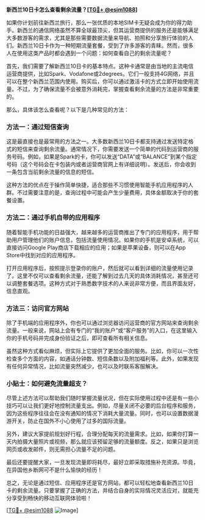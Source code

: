 **新西兰10日卡怎么查看剩余流量？[[TG💪+ @esim1088](https://t.me/s/esim1088)]**

如果你计划前往新西兰旅行，那么一张优质的本地SIM卡无疑会成为你的得力助手。新西兰的通信网络虽然不算全球最顶尖，但其运营商提供的服务还是能够满足大多数游客的需求，尤其是那些需要数据流量来导航、拍照和分享旅行体验的人们。新西兰10日卡作为一种短期流量套餐，受到了许多游客的青睐。然而，很多人在使用这类产品时都会遇到一个问题：如何查看自己的剩余流量呢？

首先，我们需要了解新西兰10日卡的基本特点。这种卡通常是由当地的主流电信运营商提供，比如Spark、Vodafone或2degrees。它们一般支持4G网络，并且可以在整个新西兰范围内使用。购买后，你可以通过激活卡的方式立即开始使用流量。不过，为了确保流量不会被意外消耗完，掌握查看剩余流量的方法是非常重要的。

那么，具体该怎么查看呢？以下是几种常见的方法：

### 方法一：通过短信查询

这是最直接也是最常用的方法之一。大多数新西兰10日卡都支持通过发送特定格式的短信来查询剩余流量。通常情况下，你需要发送一个简单的代码到运营商的服务号码。例如，如果是Spark的卡，你可以发送“DATA”或“BALANCE”到某个指定号码（这个号码会在卡包装内或者运营商官网上有详细说明）。发送后，你会收到一条包含当前剩余流量的信息的短信。

这种方法的优点在于操作简单快捷，适合那些不习惯使用智能手机应用程序的人群。不过需要注意的是，查询过程中可能会产生少量费用，具体金额取决于你的套餐设置。

### 方法二：通过手机自带的应用程序

随着智能手机功能的日益强大，越来越多的运营商推出了专门的应用程序，用于帮助用户管理他们的账户信息，包括流量使用情况。如果你的手机是安卓系统，可以直接访问Google Play商店下载相应的应用；如果是苹果设备，则可以在App Store中找到对应的应用程序。

打开应用程序后，按照提示登录你的账户，然后就可以看到详细的流量使用记录了。这里不仅可以查看剩余流量，还能了解到过去几天的具体消耗情况，甚至还可以调整套餐选项。这种方式对于熟悉数字技术的人来说非常方便，而且界面友好，信息直观。

### 方法三：访问官方网站

除了手机端的应用程序外，你也可以通过浏览器访问运营商的官方网站来查询剩余流量。一般来说，网站上会有专门的“我的账户”或“客户服务”的入口，在这里输入你的手机号码并完成身份验证之后，即可查看所有相关信息。

虽然这种方式看似麻烦，但实际上它提供了更加全面的服务。比如，你可以一次性检查多个方面的内容，如通话分钟数、短信条数以及附加福利等。此外，如果发现有任何异常情况，比如流量突然减少，也可以及时联系客服解决。

### 小贴士：如何避免流量超支？

尽管上述方法可以帮助我们随时掌握流量状况，但在实际使用过程中还是有一些小技巧可以让我们更好地控制流量支出。例如，尽量关闭不必要的后台程序和服务，因为这些程序往往会在没有通知的情况下消耗大量流量。同时，也可以设置数据漫游开关，防止在国外不小心使用了过多的国际流量。

另外，建议大家提前规划好行程，合理分配每天的流量需求。比如，如果你打算一天内拍摄大量照片或视频，那么就应该预留足够的流量额度。反之，如果只是浏览网页或收发邮件，则无需担心流量不足的问题。

最后还要提醒大家，一旦发现流量即将耗尽，最好立即采取措施补充资源。毕竟，在异国他乡断网可不是什么愉快的经历！

总之，无论是通过短信、应用程序还是官方网站，都可以轻松地查看新西兰10日卡的剩余流量。只要掌握了正确的方法，并结合自身的实际情况灵活应对，就能充分享受到畅快的移动互联网体验啦！

[[TG💪+ @esim1088](https://t.me/s/esim1088) ![Image](https://i.postimg.cc/4NQfJmqS/Snipaste-2025-05-13-00-14-12.png)]